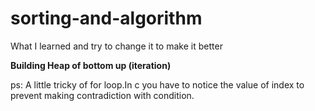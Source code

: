 # sorting-and-algorithm
What I learned and try to change it to make it better

<b> Building Heap of bottom up (iteration)</b>

ps:
A little tricky of for loop.In c you have to notice the value of index to prevent making contradiction with condition.
